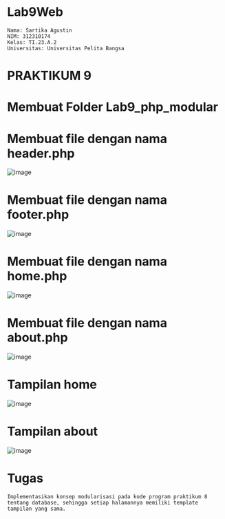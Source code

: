 # Lab9Web

```
Nama: Sartika Agustin
NIM: 312310174
Kelas: TI.23.A.2
Universitas: Universitas Pelita Bangsa
```
# PRAKTIKUM 9
# Membuat Folder Lab9_php_modular

# Membuat file dengan nama header.php
![image](https://github.com/user-attachments/assets/5eedd270-fcb7-4851-9c26-200d8cbcf598)
# Membuat file dengan nama footer.php
![image](https://github.com/user-attachments/assets/dc4b44e5-d300-44f1-b657-6da4c7109ad2)
# Membuat file dengan nama home.php
![image](https://github.com/user-attachments/assets/bda7ec0f-73d7-4194-b74f-3aeb03bf98d8)
# Membuat file dengan nama about.php
![image](https://github.com/user-attachments/assets/809f8520-1e4c-4518-b508-fc9d781389e4)
# Tampilan home
![image](https://github.com/user-attachments/assets/60f9bfd4-92e3-468e-833f-c98b429d884d)
# Tampilan about
![image](https://github.com/user-attachments/assets/e4c597af-ab2f-43d8-b433-89a87463cf01)
# Tugas
```
Implementasikan konsep modularisasi pada kode program praktikum 8 tentang database, sehingga setiap halamannya memiliki template tampilan yang sama.


